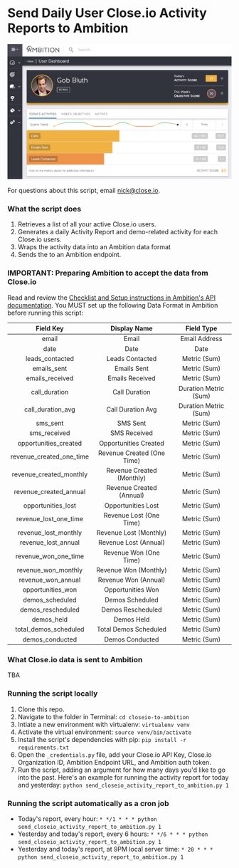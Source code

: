 # Send Daily User Close.io Activity Reports to Ambition

![Close.io Activity Report Data in the Ambition User Dashboard](ambition-closeio-screenshot-1.png)

For questions about this script, email [nick@close.io](mailto:nick@close.io).

### What the script does
1. Retrieves a list of all your active Close.io users.
2. Generates a daily Activity Report and demo-related activity for each Close.io users.
3. Wraps the activity data into an Ambition data format
4. Sends the  to an Ambition endpoint.

### IMPORTANT: Preparing Ambition to accept the data from Close.io

Read and review the [Checklist and Setup instructions in Ambition's API documentation](https://help.ambition.com/v1.0/docs/api-setup). You MUST set up the following Data Format in Ambition before running this script:

| Field Key                    | Display Name                 | Field Type            |
|:----------------------------:|:----------------------------:|:---------------------:|
| email                        | Email                        | Email Address         |
| date                         | Date                         | Date                  |
| leads_contacted              | Leads Contacted              | Metric (Sum)          |
| emails_sent                  | Emails Sent                  | Metric (Sum)          |
| emails_received              | Emails Received              | Metric (Sum)          |
| call_duration                | Call Duration                | Duration Metric (Sum) |
| call_duration_avg            | Call Duration Avg            | Duration Metric (Sum) |
| sms_sent                     | SMS Sent                     | Metric (Sum)          |
| sms_received                 | SMS Received                 | Metric (Sum)          |
| opportunities_created        | Opportunities Created        | Metric (Sum)          |
| revenue_created_one_time     | Revenue Created (One Time)   | Metric (Sum)          |
| revenue_created_monthly      | Revenue Created (Monthly)    | Metric (Sum)          |
| revenue_created_annual       | Revenue Created (Annual)     | Metric (Sum)          |
| opportunities_lost           | Opportunities Lost           | Metric (Sum)          |
| revenue_lost_one_time        | Revenue Lost (One Time)      | Metric (Sum)          |
| revenue_lost_monthly         | Revenue Lost (Monthly)       | Metric (Sum)          |
| revenue_lost_annual          | Revenue Lost (Annual)        | Metric (Sum)          |
| revenue_won_one_time         | Revenue Won (One Time)       | Metric (Sum)          |
| revenue_won_monthly          | Revenue Won (Monthly)        | Metric (Sum)          |
| revenue_won_annual           | Revenue Won (Annual)         | Metric (Sum)          |
| opportunities_won            | Opportunities Won            | Metric (Sum)          |
| demos_scheduled              | Demos Scheduled              | Metric (Sum)          |
| demos_rescheduled            | Demos Rescheduled            | Metric (Sum)          |
| demos_held                   | Demos Held                   | Metric (Sum)          |
| total_demos_scheduled        | Total Demos Scheduled        | Metric (Sum)          |
| demos_conducted              | Demos Conducted              | Metric (Sum)          |


### What Close.io data is sent to Ambition

TBA


### Running the script locally

1. Clone this repo.
1. Navigate to the folder in Terminal: `cd closeio-to-ambition`
1. Intiate a new environment with virtualenv: `virtualenv venv`
1. Activate the virtual environment: `source venv/bin/activate`
1. Install the script's dependencies with pip: `pip install -r requirements.txt`
1. Open the `_credentials.py` file, add your Close.io API Key, Close.io Organization ID, Ambition Endpoint URL, and Ambition auth token.
1. Run the script, adding an argument for how many days you'd like to go into the past. Here's an example for running the activity report for today and yesterday: `python send_closeio_activity_report_to_ambition.py 1`

### Running the script automatically as a cron job

- Today's report, every hour: `* */1 * * * python send_closeio_activity_report_to_ambition.py 1`
- Yesterday and today's report, every 6 hours: `* */6 * * * python send_closeio_activity_report_to_ambition.py 1`
- Yesterday and today's report, at 9PM local server time: `* 20 * * * python send_closeio_activity_report_to_ambition.py 1`
